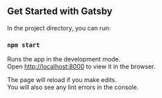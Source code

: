  ## Get Started with Gatsby

  In the project directory, you can run:

  ### `npm start`


Runs the app in the development mode.<br />
Open [http://localhost:8000](http://localhost:8000) to view it in the browser.

The page will reload if you make edits.<br />
You will also see any lint errors in the console.